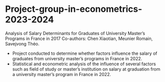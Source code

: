 # Project-group-in-econometrics-2023-2024
Analysis of Salary Determinants for Graduates of University Master’s Programs in France in 2017
Co-authors: Chen Xiaotian, Meunier Romain, Savejvong Théo. 
- Project conducted to determine whether factors influence the salary of graduates from university master’s
programs in France in 2022.
- Statistical and econometric analysis of the influence of several factors such as field of study or master’s
institution on salary at graduation from a university master’s program in France in 2022.
